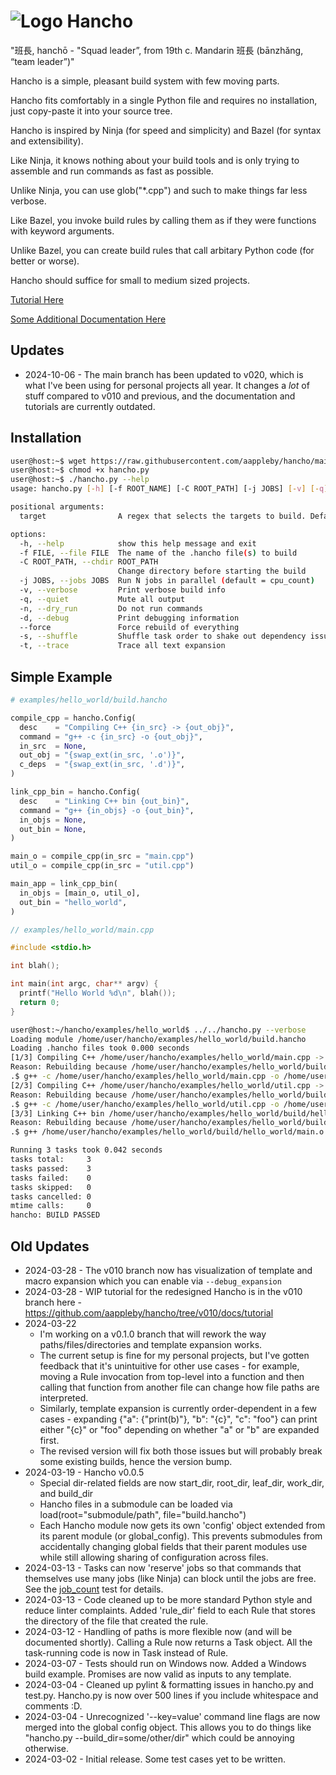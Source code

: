 # ![Logo](https://github.com/aappleby/hancho/blob/main/docs/hancho_small.png?raw=true) Hancho

"班長, hanchō - "Squad leader”, from 19th c. Mandarin 班長 (bānzhǎng, “team leader”)"

Hancho is a simple, pleasant build system with few moving parts.

Hancho fits comfortably in a single Python file and requires no installation, just copy-paste it into your source tree.

Hancho is inspired by Ninja (for speed and simplicity) and Bazel (for syntax and extensibility).

Like Ninja, it knows nothing about your build tools and is only trying to assemble and run commands as fast as possible.

Unlike Ninja, you can use glob("*.cpp") and such to make things far less verbose.

Like Bazel, you invoke build rules by calling them as if they were functions with keyword arguments.

Unlike Bazel, you can create build rules that call arbitary Python code (for better or worse).

Hancho should suffice for small to medium sized projects.

[Tutorial Here](tutorial)

[Some Additional Documentation Here](docs)

## Updates
 - 2024-10-06 - The main branch has been updated to v020, which is what I've been using for personal projects all year. It changes a _lot_ of stuff compared to v010 and previous, and the documentation and tutorials are currently outdated.

## Installation

``` bash
user@host:~$ wget https://raw.githubusercontent.com/aappleby/hancho/main/hancho.py
user@host:~$ chmod +x hancho.py
user@host:~$ ./hancho.py --help
usage: hancho.py [-h] [-f ROOT_NAME] [-C ROOT_PATH] [-j JOBS] [-v] [-q] [-n] [-d] [--force] [-s] [-t] [target]

positional arguments:
  target                A regex that selects the targets to build. Defaults to all targets.

options:
  -h, --help            show this help message and exit
  -f FILE, --file FILE  The name of the .hancho file(s) to build
  -C ROOT_PATH, --chdir ROOT_PATH
                        Change directory before starting the build
  -j JOBS, --jobs JOBS  Run N jobs in parallel (default = cpu_count)
  -v, --verbose         Print verbose build info
  -q, --quiet           Mute all output
  -n, --dry_run         Do not run commands
  -d, --debug           Print debugging information
  --force               Force rebuild of everything
  -s, --shuffle         Shuffle task order to shake out dependency issues
  -t, --trace           Trace all text expansion
```

## Simple Example

```python
# examples/hello_world/build.hancho

compile_cpp = hancho.Config(
  desc    = "Compiling C++ {in_src} -> {out_obj}",
  command = "g++ -c {in_src} -o {out_obj}",
  in_src  = None,
  out_obj = "{swap_ext(in_src, '.o')}",
  c_deps  = "{swap_ext(in_src, '.d')}",
)

link_cpp_bin = hancho.Config(
  desc    = "Linking C++ bin {out_bin}",
  command = "g++ {in_objs} -o {out_bin}",
  in_objs = None,
  out_bin = None,
)

main_o = compile_cpp(in_src = "main.cpp")
util_o = compile_cpp(in_src = "util.cpp")

main_app = link_cpp_bin(
  in_objs = [main_o, util_o],
  out_bin = "hello_world",
)
```

```cpp
// examples/hello_world/main.cpp

#include <stdio.h>

int blah();

int main(int argc, char** argv) {
  printf("Hello World %d\n", blah());
  return 0;
}
```

```sh
user@host:~/hancho/examples/hello_world$ ../../hancho.py --verbose
Loading module /home/user/hancho/examples/hello_world/build.hancho
Loading .hancho files took 0.000 seconds
[1/3] Compiling C++ /home/user/hancho/examples/hello_world/main.cpp -> /home/user/hancho/examples/hello_world/build/hello_world/main.o
Reason: Rebuilding because /home/user/hancho/examples/hello_world/build/hello_world/main.o is missing
.$ g++ -c /home/user/hancho/examples/hello_world/main.cpp -o /home/user/hancho/examples/hello_world/build/hello_world/main.o
[2/3] Compiling C++ /home/user/hancho/examples/hello_world/util.cpp -> /home/user/hancho/examples/hello_world/build/hello_world/util.o
Reason: Rebuilding because /home/user/hancho/examples/hello_world/build/hello_world/util.o is missing
.$ g++ -c /home/user/hancho/examples/hello_world/util.cpp -o /home/user/hancho/examples/hello_world/build/hello_world/util.o
[3/3] Linking C++ bin /home/user/hancho/examples/hello_world/build/hello_world/hello_world
Reason: Rebuilding because /home/user/hancho/examples/hello_world/build/hello_world/hello_world is missing
.$ g++ /home/user/hancho/examples/hello_world/build/hello_world/main.o /home/user/hancho/examples/hello_world/build/hello_world/util.o -o /home/user/hancho/examples/hello_world/build/hello_world/hello_world

Running 3 tasks took 0.042 seconds
tasks total:     3
tasks passed:    3
tasks failed:    0
tasks skipped:   0
tasks cancelled: 0
mtime calls:     0
hancho: BUILD PASSED
```

## Old Updates
 - 2024-03-28 - The v010 branch now has visualization of template and macro expansion which you can enable via ```--debug_expansion```
 - 2024-03-28 - WIP tutorial for the redesigned Hancho is in the v010 branch here - https://github.com/aappleby/hancho/tree/v010/docs/tutorial
 - 2024-03-22
   - I'm working on a v0.1.0 branch that will rework the way paths/files/directories and template expansion works.
   - The current setup is fine for my personal projects, but I've gotten feedback that it's unintuitive for other use cases - for example, moving a Rule invocation from top-level into a function and then calling that function from another file can change how file paths are interpreted.
   - Similarly, template expansion is currently order-dependent in a few cases - expanding {"a": {"print(b)"}, "b": "{c}", "c": "foo"} can print either "{c}" or "foo" depending on whether "a" or "b" are expanded first.
   - The revised version will fix both those issues but will probably break some existing builds, hence the version bump.
 - 2024-03-19 - Hancho v0.0.5
   - Special dir-related fields are now start_dir, root_dir, leaf_dir, work_dir, and build_dir
   - Hancho files in a submodule can be loaded via load(root="submodule/path", file="build.hancho")
   - Each Hancho module now gets its own 'config' object extended from its parent module (or global_config). This prevents submodules from accidentally changing global fields that their parent modules use while still allowing sharing of configuration across files.
 - 2024-03-13 - Tasks can now 'reserve' jobs so that commands that themselves use many jobs (like Ninja) can block until the jobs are free. See the [job_count](tests/job_count.hancho) test for details.
 - 2024-03-13 - Code cleaned up to be more standard Python style and reduce linter complaints. Added 'rule_dir' field to each Rule that stores the directory of the file that created the rule.
 - 2024-03-12 - Handling of paths is more flexible now (and will be documented shortly). Calling a Rule now returns a Task object. All the task-running code is now in Task instead of Rule.
 - 2024-03-07 - Tests should run on Windows now. Added a Windows build example. Promises are now valid as inputs to any template.
 - 2024-03-04 - Cleaned up pylint & formatting issues in hancho.py and test.py. Hancho.py is now over 500 lines if you include whitespace and comments :D.
 - 2024-03-04 - Unrecognized '--key=value' command line flags are now merged into the global config object. This allows you to do things like "hancho.py --build_dir=some/other/dir" which could be annoying otherwise.
 - 2024-03-02 - Initial release. Some test cases yet to be written.
